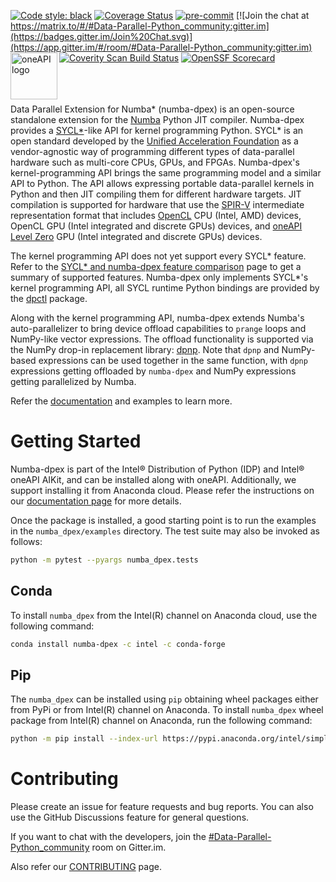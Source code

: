 [![Code style: black](https://img.shields.io/badge/code%20style-black-000000.svg)](https://github.com/psf/black)
[![Coverage Status](https://coveralls.io/repos/github/IntelPython/numba-dpex/badge.svg?branch=main)](https://coveralls.io/github/IntelPython/numba-dpex?branch=main)
[![pre-commit](https://img.shields.io/badge/pre--commit-enabled-brightgreen?logo=pre-commit&logoColor=white)](https://github.com/pre-commit/pre-commit)
[![Join the chat at https://matrix.to/#/#Data-Parallel-Python_community:gitter.im](https://badges.gitter.im/Join%20Chat.svg)](https://app.gitter.im/#/room/#Data-Parallel-Python_community:gitter.im)
[![Coverity Scan Build Status](https://scan.coverity.com/projects/29068/badge.svg)](https://scan.coverity.com/projects/intelpython-numba-dpex)
[![OpenSSF Scorecard](https://api.securityscorecards.dev/projects/github.com/IntelPython/numba-dpex/badge)](https://securityscorecards.dev/viewer/?uri=github.com/IntelPython/numba-dpex)
<img align="left" src="https://spec.oneapi.io/oneapi-logo-white-scaled.jpg" alt="oneAPI logo" width="75"/>
<br/>
<br/>
<br/>
<br/>



Data Parallel Extension for Numba* (numba-dpex) is an open-source standalone
extension for the [Numba](http://numba.pydata.org) Python JIT compiler.
Numba-dpex provides a [SYCL*](https://sycl.tech/)-like API for kernel
programming Python. SYCL* is an open standard developed by the [Unified
Acceleration Foundation](https://uxlfoundation.org/) as a vendor-agnostic way of
programming different types of data-parallel hardware such as multi-core CPUs,
GPUs, and FPGAs. Numba-dpex's kernel-programming API brings the same programming
model and a similar API to Python. The API allows expressing portable
data-parallel kernels  in Python and then JIT compiling them for different
hardware targets. JIT compilation is supported for hardware that use the
[SPIR-V](https://www.khronos.org/spir/) intermediate representation format that
includes [OpenCL](https://www.khronos.org/opencl/) CPU (Intel, AMD) devices,
OpenCL GPU (Intel integrated and discrete GPUs) devices, and [oneAPI Level
Zero](https://spec.oneapi.io/level-zero/latest/index.html) GPU (Intel integrated
and discrete GPUs) devices.

The kernel programming API does not yet support every SYCL* feature. Refer to
the [SYCL* and numba-dpex feature comparison](https://intelpython.github.io/numba-dpex/latest/supported_sycl_features.html)
page to get a summary of supported features.
Numba-dpex only implements SYCL*'s kernel programming API, all SYCL runtime
Python bindings are provided by the [dpctl](https://github.com/IntelPython/dpctl)
package.

Along with the kernel programming API, numba-dpex extends Numba's
auto-parallelizer to bring device offload capabilities to `prange` loops and
NumPy-like vector expressions. The offload functionality is supported via the
NumPy drop-in replacement library: [dpnp](https://github.com/IntelPython/dpnp).
Note that `dpnp` and NumPy-based expressions can be used together in the same
function, with `dpnp` expressions getting offloaded by `numba-dpex` and NumPy
expressions getting parallelized by Numba.

Refer the [documentation](https://intelpython.github.io/numba-dpex) and examples
to learn more.

# Getting Started

Numba-dpex is part of the Intel&reg; Distribution of Python (IDP) and Intel&reg;
oneAPI AIKit, and can be installed along with oneAPI. Additionally, we support
installing it from Anaconda cloud. Please refer the instructions
on our [documentation page](https://intelpython.github.io/numba-dpex/latest/getting_started.html)
for more details.

Once the package is installed, a good starting point is to run the examples in
the `numba_dpex/examples` directory. The test suite may also be invoked as
follows:

```bash
python -m pytest --pyargs numba_dpex.tests
```

## Conda

To install `numba_dpex` from the Intel(R) channel on Anaconda
cloud, use the following command:

```bash
conda install numba-dpex -c intel -c conda-forge
```

## Pip

The `numba_dpex` can be installed using `pip` obtaining wheel packages either from PyPi or from Intel(R) channel on Anaconda.
To install `numba_dpex` wheel package from Intel(R) channel on Anaconda, run the following command:

```bash
python -m pip install --index-url https://pypi.anaconda.org/intel/simple numba-dpex
```

# Contributing

Please create an issue for feature requests and bug reports. You can also use
the GitHub Discussions feature for general questions.

If you want to chat with the developers, join the
[#Data-Parallel-Python_community](https://app.gitter.im/#/room/#Data-Parallel-Python_community:gitter.im) room on Gitter.im.

Also refer our [CONTRIBUTING](https://github.com/IntelPython/numba-dpex/blob/main/CONTRIBUTING.md) page.
